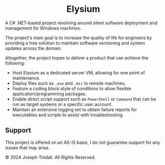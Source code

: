 <div align="center">
    <h1>Elysium</h1>
</div>

A C# .NET-based project revolving around silent software deployment and management for Windows machines.

The project's main goal is to increase the quality of life for engineers  by providing a free solution to maintain software versioning and system updates across the domain. 

Altogether, the project hopes to deliver a product that can achieve the following:

* Host Elysium as a dedicated server VM, allowing for one point of maintenance.
* Deploy files such as `.exe` and `.msi` to remote machines.
* Feature a coding block style of conditions to allow flexible application/programming packages.
* Enable direct script support such as `PowerShell` or `Command` that can be run as target systems or a specific user account.
* Maintain an extensive logging set to obtain failure reports for executables and scripts to assist with troubleshooting.

## Support

This project is offered on an AS-IS basis, I do not guarantee support for any issues that may arise.

&copy; 2024 Joseph Tindall. All Rights Reserved.